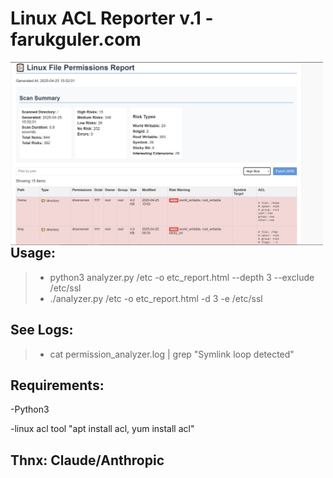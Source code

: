 # Linux ACL Reporter v.1 -farukguler.com
<p>
  <img src="https://github.com/faruk-guler/Linux-ACL-Reporter/blob/main/lnx-acl.PNG" alt="ACL Logo" width="500" style="float: left;"/>
</p>

## Usage:

>+ python3 analyzer.py /etc -o etc_report.html --depth 3 --exclude /etc/ssl
>+ ./analyzer.py /etc -o etc_report.html -d 3 -e /etc/ssl

## See Logs:
>+ cat permission_analyzer.log | grep "Symlink loop detected"


## Requirements:
-Python3

-linux acl tool "apt install acl, yum install acl"

## Thnx: Claude/Anthropic
